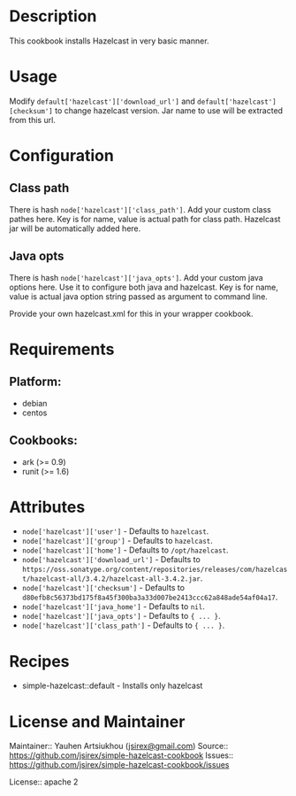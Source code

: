 # Description

This cookbook installs Hazelcast in very basic manner.

# Usage

Modify `default['hazelcast']['download_url']` and `default['hazelcast'][checksum']` to change hazelcast version.
Jar name to use will be extracted from this url.

# Configuration

## Class path

There is hash `node['hazelcast']['class_path']`. Add your custom class pathes here.
Key is for name, value is actual path for class path. Hazelcast jar will be automatically added here.


## Java opts

There is hash `node['hazelcast']['java_opts']`. Add your custom java options here.
Use it to configure both java and hazelcast.
Key is for name, value is actual java option string passed as argument to command line.

Provide your own hazelcast.xml for this in your wrapper cookbook.

# Requirements

## Platform:

* debian
* centos

## Cookbooks:

* ark (>= 0.9)
* runit (>= 1.6)

# Attributes

* `node['hazelcast']['user']` -  Defaults to `hazelcast`.
* `node['hazelcast']['group']` -  Defaults to `hazelcast`.
* `node['hazelcast']['home']` -  Defaults to `/opt/hazelcast`.
* `node['hazelcast']['download_url']` -  Defaults to `https://oss.sonatype.org/content/repositories/releases/com/hazelcast/hazelcast-all/3.4.2/hazelcast-all-3.4.2.jar`.
* `node['hazelcast']['checksum']` -  Defaults to `d80efb8c56373bd175f8a45f300ba3a33d007be2413ccc62a848ade54af04a17`.
* `node['hazelcast']['java_home']` -  Defaults to `nil`.
* `node['hazelcast']['java_opts']` -  Defaults to `{ ... }`.
* `node['hazelcast']['class_path']` -  Defaults to `{ ... }`.

# Recipes

* simple-hazelcast::default - Installs only hazelcast

# License and Maintainer

Maintainer:: Yauhen Artsiukhou (<jsirex@gmail.com>)
Source:: https://github.com/jsirex/simple-hazelcast-cookbook
Issues:: https://github.com/jsirex/simple-hazelcast-cookbook/issues

License:: apache 2
